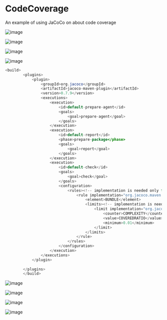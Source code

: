# CodeCoverage
An example of using JaCoCo on about code coverage


![image](https://user-images.githubusercontent.com/5441882/148996985-edd50317-3fc2-4368-a200-69cbd04841d2.png)

![image](https://user-images.githubusercontent.com/5441882/148997020-f11ba9e0-de08-4959-95ca-1f1c14a1457f.png)

![image](https://user-images.githubusercontent.com/5441882/148997050-09fb84cd-1b66-4569-b28f-3017febeee55.png)

![image](https://user-images.githubusercontent.com/5441882/148997078-b1582fdf-e53e-4343-87a4-d523af0c6292.png)
 
```java
<build>
        <plugins>
            <plugin>
                <groupId>org.jacoco</groupId>
                <artifactId>jacoco-maven-plugin</artifactId>
                <version>0.7.9</version>
                <executions>
                    <execution>
                        <id>default-prepare-agent</id>
                        <goals>
                            <goal>prepare-agent</goal>
                        </goals>
                    </execution>
                    <execution>
                        <id>default-report</id>
                        <phase>prepare-package</phase>
                        <goals>
                            <goal>report</goal>
                        </goals>
                    </execution>
                    <execution>
                        <id>default-check</id>
                        <goals>
                            <goal>check</goal>
                        </goals>
                        <configuration>
                            <rules><!-- implementation is needed only for Maven 2 -->
                                <rule implementation="org.jacoco.maven.RuleConfiguration">
                                    <element>BUNDLE</element>
                                    <limits><!-- implementation is needed only for Maven 2 -->
                                        <limit implementation="org.jacoco.report.check.Limit">
                                            <counter>COMPLEXITY</counter>
                                            <value>COVEREDRATIO</value>
                                            <minimum>0.01</minimum>
                                        </limit>
                                    </limits>
                                </rule>
                            </rules>
                        </configuration>
                    </execution>
                </executions>
            </plugin>
            
        </plugins>
        </build>
```

![image](https://user-images.githubusercontent.com/5441882/149001304-93cde08f-759b-439d-8afa-789b9ffca9fc.png)

![image](https://user-images.githubusercontent.com/5441882/149001325-d0ee3549-1037-489b-9227-6f8ba829c1bc.png)

![image](https://user-images.githubusercontent.com/5441882/149001366-7eccf3e6-ba1d-4af3-b2bf-7e8ea752ffd0.png)

![image](https://user-images.githubusercontent.com/5441882/149001401-d5c178fa-3408-43f9-96c6-954bf63f048b.png)

